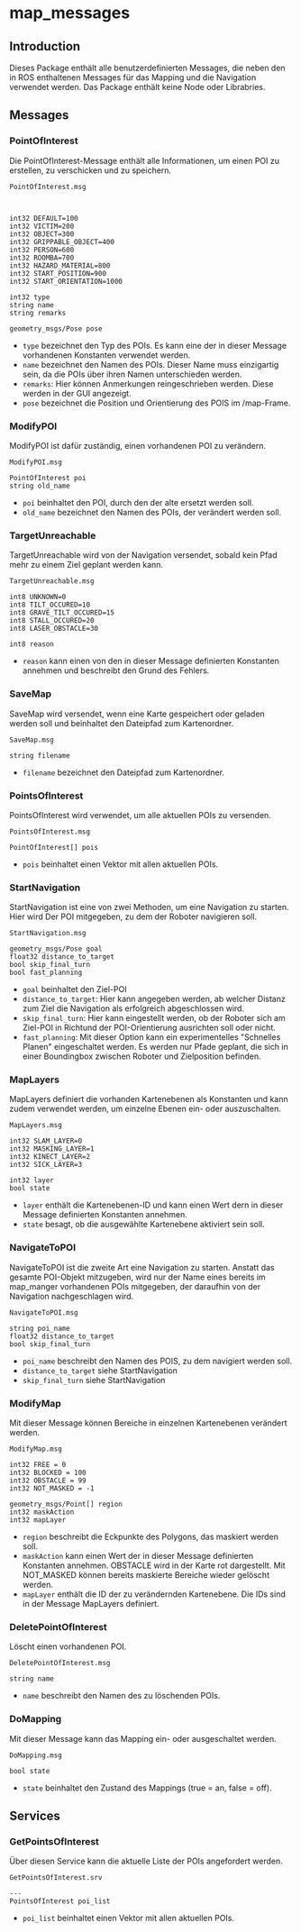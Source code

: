 # map_messages


## Introduction 

Dieses Package enthält alle benutzerdefinierten Messages, die neben den in ROS enthaltenen Messages für das Mapping und die Navigation verwendet werden. Das Package enthält keine Node oder Librabries.

## Messages 


### PointOfInterest


Die PointOfInterest-Message enthält alle Informationen, um einen POI zu erstellen, zu verschicken und zu speichern.

~~~~~~ {.cpp}
PointOfInterest.msg



int32 DEFAULT=100
int32 VICTIM=200
int32 OBJECT=300
int32 GRIPPABLE_OBJECT=400
int32 PERSON=600
int32 ROOMBA=700
int32 HAZARD_MATERIAL=800
int32 START_POSITION=900
int32 START_ORIENTATION=1000

int32 type
string name
string remarks

geometry_msgs/Pose pose
~~~~~~

* `type` bezeichnet den Typ des POIs. Es kann eine der in dieser Message vorhandenen Konstanten verwendet werden. 
* `name` bezeichnet den Namen des POIs. Dieser Name muss einzigartig sein, da die POIs über ihren Namen unterschieden werden.
* `remarks`: Hier können Anmerkungen reingeschrieben werden. Diese werden in der GUI angezeigt.
* `pose` bezeichnet die Position und Orientierung des POIS im /map-Frame.


### ModifyPOI


ModifyPOI ist dafür zuständig, einen vorhandenen POI zu verändern.

~~~~~~ {.cpp}
ModifyPOI.msg

PointOfInterest poi
string old_name
~~~~~~

* `poi` beinhaltet den POI, durch den der alte ersetzt werden soll.
* `old_name` bezeichnet den Namen des POIs, der verändert werden soll.


### TargetUnreachable



TargetUnreachable wird von der Navigation versendet, sobald kein Pfad mehr zu einem Ziel geplant werden kann.


~~~~~~ {.cpp}
TargetUnreachable.msg

int8 UNKNOWN=0
int8 TILT_OCCURED=10
int8 GRAVE_TILT_OCCURED=15
int8 STALL_OCCURED=20
int8 LASER_OBSTACLE=30

int8 reason
~~~~~~

* `reason` kann einen von den in dieser Message definierten Konstanten annehmen und beschreibt den Grund des Fehlers.


### SaveMap

SaveMap wird versendet, wenn eine Karte gespeichert oder geladen werden soll und beinhaltet den Dateipfad zum Kartenordner.


~~~~~~ {.cpp}
SaveMap.msg

string filename
~~~~~~

* `filename` bezeichnet den Dateipfad zum Kartenordner.


### PointsOfInterest


PointsOfInterest wird verwendet, um alle aktuellen POIs zu versenden.


~~~~~~ {.cpp}
PointsOfInterest.msg

PointOfInterest[] pois
~~~~~~

* `pois` beinhaltet einen Vektor mit allen aktuellen POIs.


### StartNavigation


StartNavigation ist eine von zwei Methoden, um eine Navigation zu starten. Hier wird Der POI mitgegeben, zu dem der Roboter navigieren soll.


~~~~~~ {.cpp}
StartNavigation.msg

geometry_msgs/Pose goal
float32 distance_to_target
bool skip_final_turn
bool fast_planning
~~~~~~

* `goal` beinhaltet den Ziel-POI
* `distance_to_target`: Hier kann angegeben werden, ab welcher Distanz zum Ziel die Navigation als erfolgreich abgeschlossen wird. 
* `skip_final_turn`: Hier kann eingestellt werden, ob der Roboter sich am Ziel-POI in Richtund der POI-Orientierung ausrichten soll oder nicht.
* `fast_planning`: Mit dieser Option kann ein experimentelles "Schnelles Planen" eingeschaltet werden. Es werden nur Pfade geplant, die sich in einer Boundingbox zwischen Roboter und Zielposition befinden.


### MapLayers

MapLayers definiert die vorhanden Kartenebenen als Konstanten und kann zudem verwendet werden, um einzelne Ebenen ein- oder auszuschalten.


~~~~~~ {.cpp}
MapLayers.msg

int32 SLAM_LAYER=0
int32 MASKING_LAYER=1
int32 KINECT_LAYER=2
int32 SICK_LAYER=3

int32 layer
bool state
~~~~~~

* `layer` enthält die Kartenebenen-ID und kann einen Wert dern in dieser Message definierten Konstanten annehmen.
* `state` besagt, ob die ausgewählte Kartenebene aktiviert sein soll.




### NavigateToPOI


NavigateToPOI ist die zweite Art eine Navigation zu starten. Anstatt das gesamte POI-Objekt mitzugeben, wird nur der Name eines bereits im map_manger vorhandenen POIs mitgegeben, der daraufhin von der Navigation nachgeschlagen wird.

~~~~~~ {.cpp}
NavigateToPOI.msg

string poi_name
float32 distance_to_target
bool skip_final_turn
~~~~~~

* `poi_name` beschreibt den Namen des POIS, zu dem navigiert werden soll.
* `distance_to_target` siehe StartNavigation
* `skip_final_turn` siehe StartNavigation


### ModifyMap


Mit dieser Message können Bereiche in einzelnen Kartenebenen verändert werden.


~~~~~~ {.cpp}
ModifyMap.msg

int32 FREE = 0         
int32 BLOCKED = 100    
int32 OBSTACLE = 99     
int32 NOT_MASKED = -1 

geometry_msgs/Point[] region
int32 maskAction
int32 mapLayer 
~~~~~~

* `region` beschreibt die Eckpunkte des Polygons, das maskiert werden soll.
* `maskAction` kann einen Wert der in dieser Message definierten Konstanten annehmen. OBSTACLE  wird in der Karte rot dargestellt. Mit NOT_MASKED können bereits maskierte Bereiche wieder gelöscht werden.
* `mapLayer` enthält die ID der zu verändernden Kartenebene. Die IDs sind in der Message MapLayers definiert.



### DeletePointOfInterest

Löscht einen vorhandenen POI.


~~~~~~ {.cpp}
DeletePointOfInterest.msg

string name
~~~~~~

* `name` beschreibt den Namen des zu löschenden POIs.


### DoMapping



Mit dieser Message kann das Mapping ein- oder ausgeschaltet werden.

~~~~~~ {.cpp}
DoMapping.msg

bool state
~~~~~~

* `state` beinhaltet den Zustand des Mappings (true = an, false = off).


## Services 

### GetPointsOfInterest


Über diesen Service kann die aktuelle Liste der POIs angefordert werden.


~~~~~~ {.cpp}
GetPointsOfInterest.srv

---
PointsOfInterest poi_list
~~~~~~

* `poi_list` beinhaltet einen Vektor mit allen aktuellen POIs.



